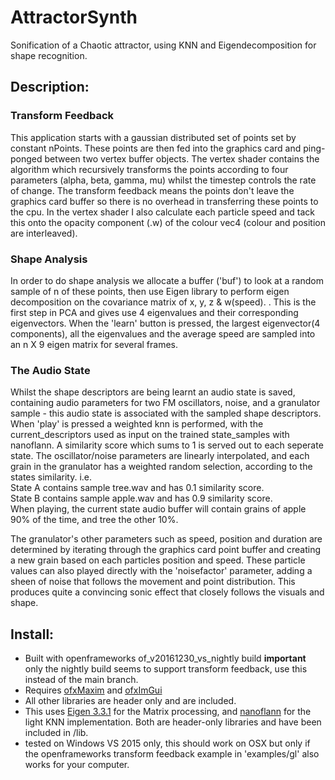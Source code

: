 # AttractorSynth
Sonification of a Chaotic attractor, using KNN and Eigendecomposition for shape recognition.

## Description:
### Transform Feedback  
This application starts with a gaussian distributed set of points set by constant nPoints. These points are then fed into the graphics card and ping-ponged between two vertex buffer objects. The vertex shader contains the algorithm which recursively transforms the points according to four parameters (alpha, beta, gamma, mu) whilst the timestep controls the rate of change. The transform feedback means the points don't leave the graphics card buffer so there is no overhead in transferring these points to the cpu. In the vertex shader I also calculate each particle speed and tack this onto the opacity component (.w) of the colour vec4 (colour and position are interleaved). 
### Shape Analysis  
In order to do shape analysis we allocate a buffer ('buf') to look at a random sample of n of these points, then use Eigen library to perform eigen decomposition on the covariance matrix of x, y, z & w(speed). . This is the first step in PCA and gives use 4 eigenvalues and their corresponding eigenvectors. When the 'learn' button is pressed, the largest eigenvector(4 components), all the eigenvalues and the average speed are sampled into an n X 9 eigen matrix for several frames. 
### The Audio State  
Whilst the shape descriptors are being learnt an audio state is saved, containing audio parameters for two FM oscillators, noise, and a granulator sample - this audio state is associated with the sampled shape descriptors. When 'play' is pressed a weighted knn is performed, with the current_descriptors used as input on the trained state_samples with nanoflann. A similarity score which sums to 1 is served out to each seperate state. The oscillator/noise parameters are linearly interpolated, and each grain in the granulator has a weighted random selection, according to the states similarity. 
i.e.  
State A contains sample tree.wav and has 0.1 similarity score.  
State B contains sample apple.wav and has 0.9 similarity score.  
When playing, the current state audio buffer will contain grains of apple 90% of the time, and tree the other 10%.  
  
The granulator's other parameters such as speed, position and duration are determined by iterating through the graphics card point buffer and creating a new grain based on each particles position and speed. These particle values can also played directly with the 'noisefactor' parameter, adding a sheen of noise that follows the movement and point distribution. This produces quite a convincing sonic effect that closely follows the visuals and shape.

## Install:
- Built with openframeworks of_v20161230_vs_nightly build **important** only the nightly build seems to support transform feedback, use this instead of the main branch.  
- Requires [ofxMaxim]( https://github.com/micknoise/Maximilian ) and [ofxImGui]( https://github.com/jvcleave/ofxImGui )  
- All other libraries are header only and are included.  
- This uses [Eigen 3.3.1]( http://eigen.tuxfamily.org/ ) for the Matrix processing, and [nanoflann]( https://github.com/jlblancoc/nanoflann ) for the light KNN implementation. Both are header-only libraries and have been included in /lib.  
- tested on Windows VS 2015 only, this should work on OSX but only if the openframeworks transform feedback example in 'examples/gl' also works for your computer.   
